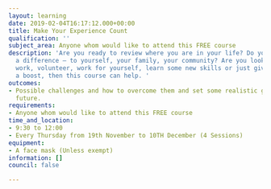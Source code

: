 ```yaml
---
layout: learning
date: 2019-02-04T16:17:12.000+00:00
title: Make Your Experience Count
qualification: ''
subject_area: Anyone whom would like to attend this FREE course
description: 'Are you ready to review where you are in your life? Do you want to make
  a difference – to yourself, your family, your community? Are you looking to start
  work, volunteer, work for yourself, learn some new skills or just give your confidence
  a boost, then this course can help. '
outcomes:
- Possible challenges and how to overcome them and set some realistic goals for the
  future.
requirements:
- Anyone whom would like to attend this FREE course
time_and_location:
- 9:30 to 12:00
- Every Thursday from 19th November to 10TH December (4 Sessions)
equipment:
- A face mask (Unless exempt)
information: []
council: false

---
```

